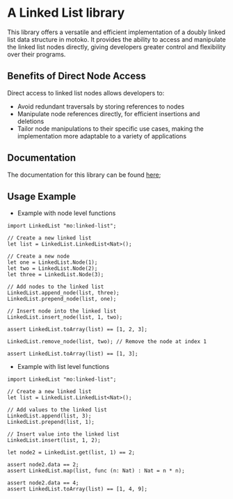 # A Linked List library
This library offers a versatile and efficient implementation of a doubly linked list data structure in motoko.
It provides the ability to access and manipulate the linked list nodes directly, giving developers greater control and flexibility over their programs.
## Benefits of Direct Node Access
Direct access to linked list nodes allows developers to:
  - Avoid redundant traversals by storing references to nodes
  - Manipulate node references directly, for efficient insertions and deletions
  - Tailor node manipulations to their specific use cases, making the implementation more adaptable to a variety of applications

## Documentation
The documentation for this library can be found [here](./docs/lib.md);

## Usage Example
- Example with node level functions
```motoko
import LinkedList "mo:linked-list";

// Create a new linked list
let list = LinkedList.LinkedList<Nat>();

// Create a new node
let one = LinkedList.Node(1);
let two = LinkedList.Node(2);
let three = LinkedList.Node(3);

// Add nodes to the linked list
LinkedList.append_node(list, three);
LinkedList.prepend_node(list, one);

// Insert node into the linked list
LinkedList.insert_node(list, 1, two);

assert LinkedList.toArray(list) == [1, 2, 3];

LinkedList.remove_node(list, two); // Remove the node at index 1

assert LinkedList.toArray(list) == [1, 3];

```

- Example with list level functions
```motoko
import LinkedList "mo:linked-list";

// Create a new linked list
let list = LinkedList.LinkedList<Nat>();

// Add values to the linked list
LinkedList.append(list, 3);
LinkedList.prepend(list, 1);

// Insert value into the linked list
LinkedList.insert(list, 1, 2);

let node2 = LinkedList.get(list, 1) == 2;

assert node2.data == 2;
assert LinkedList.map(list, func (n: Nat) : Nat = n * n);

assert node2.data == 4;
assert LinkedList.toArray(list) == [1, 4, 9];

```